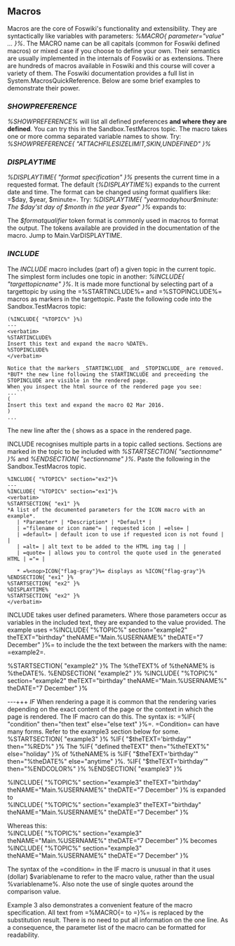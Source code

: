 ## Macros
Macros are the core of Foswiki's functionality and extensibility.
They are syntactically like variables with parameters: _%<nop>MACRO{ parameter="value" ... }%_.
The MACRO name can be all capitals (common for Foswiki defined macros) or mixed case if you choose to define your own.
Their semantics are usually implemented in the internals of Foswiki or as extensions.
There are hundreds of macros available in Foswiki and this course will cover a variety of them.
The Foswiki documentation provides a full list in System.MacrosQuickReference.
Below are some brief examples to demonstrate their power.

### _SHOWPREFERENCE_
_%SHOWPREFERENCE%_ will list all defined preferences __and where they are defined__. You can try this in the Sandbox.TestMacros topic.
The macro takes one or more comma separated variable names to show. Try:
_%SHOWPREFERENCE{ "ATTACHFILESIZELIMIT,SKIN,UNDEFINED" }%_ 

### _DISPLAYTIME_
_%DISPLAYTIME{ "format specification" }%_ presents the current time in a requested format.
The default (_%DISPLAYTIME%_) expands to the current date and time.
The format can be changed using format qualifiers like: =$day, $year, $minute=.
Try: _%DISPLAYTIME{ "$year$mo$day$hour$minute: The $day'st day of $month in the year $year" }%_ expands to:

The _$formatqualifier_ token format is commonly used in macros to format the output.
The tokens available are provided in the documentation of the macro. Jump to Main.VarDISPLAYTIME.

### _INCLUDE_
The _INCLUDE_ macro includes (part of) a given topic in the current topic.
The simplest form includes one topic in another: _%INCLUDE{ "targettopicname" }%_.
It is made more functional by selecting part of a targettopic by using the =%<nop>STARTINCLUDE%= and =%<nop>STOPINCLUDE%= macros as markers
in the targettopic.
Paste the following code into the Sandbox.TestMacros topic:
```
(%INCLUDE{ "%TOPIC%" }%)
---
<verbatim>
%STARTINCLUDE%
Insert this text and expand the macro %DATE%.
%STOPINCLUDE%
</verbatim> 

Notice that the markers _STARTINCLUDE_ and _STOPINCLUDE_ are removed.
*BUT* the new line following the STARTINCLUDE and preceeding the STOPINCLUDE are visible in the rendered page.
When you inspect the html source of the rendered page you see:
...```
(
Insert this text and expand the macro 02 Mar 2016.
)
...
```
The new line after the ( shows as a space in the rendered page.

INCLUDE recognises multiple parts in a topic called sections.
Sections are marked in the topic to be included with _%STARTSECTION{ "sectionname" }%_ and _%ENDSECTION{ "sectionname" }%_.
Paste the following in the Sandbox.TestMacros topic.
```
%INCLUDE{ "%TOPIC%" section="ex2"}%
---
%INCLUDE{ "%TOPIC%" section="ex1"}%
<verbatim>
%STARTSECTION{ "ex1" }%
*A list of the documented parameters for the ICON macro with an example*.
   | *Parameter* | *Description* | *Default* |
   | ="filename or icon name"= | requested icon | =else= |
   | =default= | default icon to use if requested icon is not found | |
   | =alt= | alt text to be added to the HTML img tag | |
   | =quote= | allows you to control the quote used in the generated HTML | ="= |

   * =%<nop>ICON{"flag-gray"}%= displays as %ICON{"flag-gray"}%
%ENDSECTION{ "ex1" }%
%STARTSECTION{ "ex2" }%
%DISPLAYTIME%
%STARTSECTION{ "ex2" }%
</verbatim>
```

INCLUDE takes user defined parameters. Where those parameters occur as variables in the included text, they are expanded to the value provided. The example uses =%<nop>INCLUDE{ "%TOPIC%" section="example2" theTEXT="birthday" theNAME="Main.%<nop>USERNAME%" theDATE="7 December"  }%= to include the the text between the markers with the name: =example2=.

<verbatim>
%STARTSECTION{ "example2" }%
The %theTEXT% of %theNAME% is %theDATE%.
%ENDSECTION{ "example2" }%
</verbatim>
%INCLUDE{ "%TOPIC%" section="example2" theTEXT="birthday" theNAME="Main.%USERNAME%" theDATE="7 December" }%




---+++ _IF_
When rendering a page it is common that the rendering varies depending on the exact content of the page or the context in which the page is rendered. The IF macro can do this. The syntax is: =%<nop>IF{ "condition" then="then text" else="else text" }%=.  =Condition= can have many forms. Refer to the example3 section below for some.
<verbatim>
%STARTSECTION{ "example3" }%
%IF{ "$theTEXT='birthday'" then="%RED%" }%
The %IF{ "defined theTEXT"
         then="%theTEXT%"
         else="holiday" }% of %theNAME% is %IF{ "$theTEXT='birthday'" 
                                                then="%theDATE%"
                                                else="anytime" }%.
%IF{ "$theTEXT='birthday'" then="%ENDCOLOR%" }%
%ENDSECTION{ "example3" }%
</verbatim>

<verbatim>%INCLUDE{ "%TOPIC%" 
              section="example3" 
              theTEXT="birthday" 
              theNAME="Main.%USERNAME%" 
              theDATE="7 December" }%</verbatim>
is expanded to<br />
%INCLUDE{ "%TOPIC%" 
              section="example3" 
              theTEXT="birthday" 
              theNAME="Main.%USERNAME%" 
              theDATE="7 December" }%

Whereas this:<br />
<verbatim>%INCLUDE{ "%TOPIC%" 
             section="example3" 
             theNAME="Main.%USERNAME%" 
             theDATE="7 December" 
}%</verbatim>
becomes<br />
%INCLUDE{ "%TOPIC%" 
            section="example3" 
            theNAME="Main.%USERNAME%" 
            theDATE="7 December" }%

The syntax of the =condition= in the IF macro is unusual in that it uses (dollar) $variablename to refer to the macro value, rather than the usual %<nop>variablename%. Also note the use of single quotes around the comparison value.

Example 3 also demonstrates a convenient feature of the macro specification. All text from =%MACRO{= to =}%= is replaced by the substitution result. There is no need to put all information on the one line. As a consequence, the parameter list of the macro can be formatted for readability.
